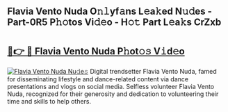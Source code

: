 ## Flavia Vento Nuda O𝚗𝚕yf𝚊ns L𝚎a𝚔ed N𝚞𝚍es - Part-0R5 P𝚑𝚘tos Vi𝚍𝚎o - H𝚘𝚝 Part L𝚎a𝚔s CrZxb

# <h2><a href="http://kfcfg1.oniu.top/?m=Flavia+Vento+Nuda">🔗👉 🔴 Flavia Vento Nuda P𝚑ot𝚘𝚜 V𝚒d𝚎o</a></h2>

[![Flavia Vento Nuda Nu𝚍e𝚜](https://i.imgur.com/0qMVB7G.gif)](http://kfcfg1.oniu.top/?m=Flavia+Vento+Nuda)
Digital trendsetter Flavia Vento Nuda, famed for disseminating lifestyle and dance-related content via dance presentations and vlogs on social media. Selfless volunteer Flavia Vento Nuda, recognized for their generosity and dedication to volunteering their time and skills to help others.  
